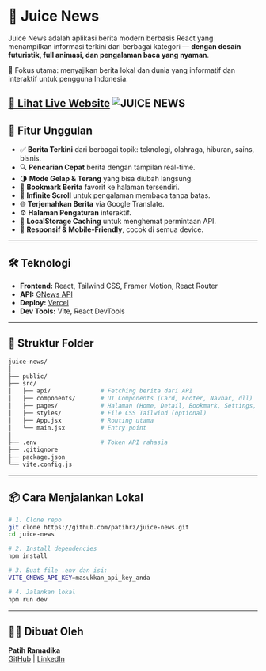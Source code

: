 # 📱 Juice News

Juice News adalah aplikasi berita modern berbasis React yang menampilkan informasi terkini dari berbagai kategori — **dengan desain futuristik, full animasi, dan pengalaman baca yang nyaman**.

🎯 Fokus utama: menyajikan berita lokal dan dunia yang informatif dan interaktif untuk pengguna Indonesia.

[🔗 Lihat Live Website](https://juice-news-patihrzs-projects.vercel.app/)
![JUICE NEWS](https://github.com/user-attachments/assets/84b2f19f-5c55-4cf5-9825-c877ffbc1db5)
---


## 🚀 Fitur Unggulan

- ✅ **Berita Terkini** dari berbagai topik: teknologi, olahraga, hiburan, sains, bisnis.
- 🔍 **Pencarian Cepat** berita dengan tampilan real-time.
- 🌗 **Mode Gelap & Terang** yang bisa diubah langsung.
- 📌 **Bookmark Berita** favorit ke halaman tersendiri.
- 🔄 **Infinite Scroll** untuk pengalaman membaca tanpa batas.
- 🌐 **Terjemahkan Berita** via Google Translate.
- ⚙️ **Halaman Pengaturan** interaktif.
- 💾 **LocalStorage Caching** untuk menghemat permintaan API.
- 📱 **Responsif & Mobile-Friendly**, cocok di semua device.

---

## 🛠️ Teknologi

- **Frontend:** React, Tailwind CSS, Framer Motion, React Router
- **API:** [GNews API](https://gnews.io/)
- **Deploy:** [Vercel](https://vercel.com/)
- **Dev Tools:** Vite, React DevTools

---

## 📁 Struktur Folder

```bash
juice-news/
│
├── public/
├── src/
│   ├── api/              # Fetching berita dari API
│   ├── components/       # UI Components (Card, Footer, Navbar, dll)
│   ├── pages/            # Halaman (Home, Detail, Bookmark, Settings, dll)
│   ├── styles/           # File CSS Tailwind (optional)
│   ├── App.jsx           # Routing utama
│   └── main.jsx          # Entry point
│
├── .env                  # Token API rahasia
├── .gitignore
├── package.json
└── vite.config.js
```

---

## 📦 Cara Menjalankan Lokal

```bash
# 1. Clone repo
git clone https://github.com/patihrz/juice-news.git
cd juice-news

# 2. Install dependencies
npm install

# 3. Buat file .env dan isi:
VITE_GNEWS_API_KEY=masukkan_api_key_anda

# 4. Jalankan lokal
npm run dev
```

---

## 👨‍💼 Dibuat Oleh

**Patih Ramadika**  
[GitHub](https://github.com/patihrz) | [LinkedIn](https://id.linkedin.com/in/patih-ramadika-19b763217)
